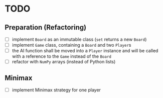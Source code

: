 # TODO

## Preparation (Refactoring)

- [ ] implement `Board` as an immutable class (`set` returns a new `Board`)
- [ ] implement `Game` class, containing a `Board` and two `Player`s
- [ ] the AI function shall be moved into a `Player` instance and will be
  called with a reference to the `Game` instead of the `Board`
- [ ] refactor with `NumPy` arrays (instead of Python lists)

## Minimax

- [ ] implement Minimax strategy for one player
